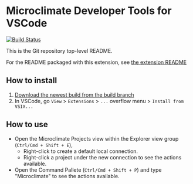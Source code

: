 # Microclimate Developer Tools for VSCode

[![Build Status](https://travis.ibm.com/dev-ex/microclimate-vscode.svg?token=jLZpzPrJozeLHsb1tpsR&branch=master)](https://travis.ibm.com/dev-ex/microclimate-vscode)

This is the Git repository top-level README.

For the README packaged with this extension, see [the extension README](https://github.ibm.com/dev-ex/microclimate-vscode/tree/master/dev/README.md)

## How to install
1. [Download the newest build from the build branch](https://github.ibm.com/dev-ex/microclimate-vscode/raw/build/vscode-microclimate-tools-0.0.2.vsix)
2. In VSCode, go `View` > `Extensions` > `...` overflow menu > `Install from VSIX...`

## How to use
- Open the Microclimate Projects view within the Explorer view group (`Ctrl/Cmd + Shift + E`),
    - Right-click to create a default local connection.
    - Right-click a project under the new connection to see the actions available.
- Open the Command Pallete (`Ctrl/Cmd + Shift + P`) and type "Microclimate" to see the actions available.